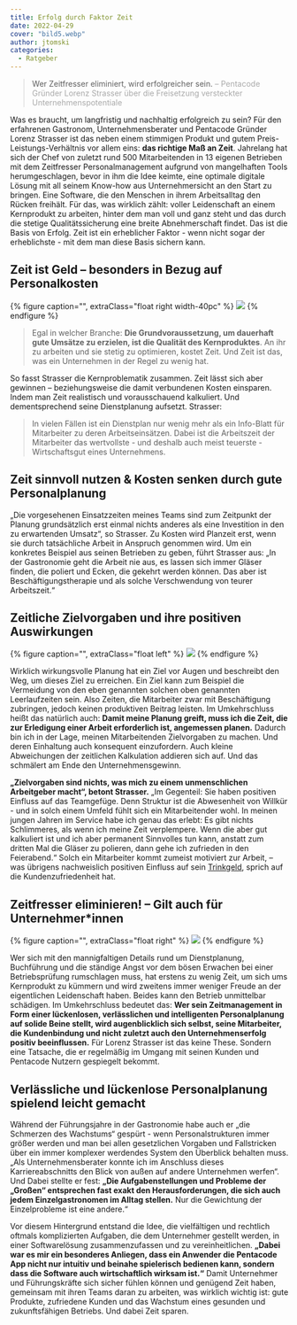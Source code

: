 ```yaml
---
title: Erfolg durch Faktor Zeit
date: 2022-04-29
cover: "bild5.webp"
author: jtomski
categories:
  - Ratgeber
---
```


> Wer Zeitfresser eliminiert, wird erfolgreicher sein.
> <span style="color: #aaa">– Pentacode Gründer Lorenz Strasser über die Freisetzung versteckter Unternehmenspotentiale</span>

Was es braucht, um langfristig und nachhaltig erfolgreich zu sein? Für den erfahrenen Gastronom, Unternehmensberater und
Pentacode Gründer Lorenz Strasser ist das neben einem stimmigen Produkt und gutem Preis-Leistungs-Verhältnis vor allem
eins: **das richtige Maß an Zeit**. Jahrelang hat sich der Chef von zuletzt rund 500 Mitarbeitenden in 13 eigenen Betrieben
mit dem Zeitfresser Personalmanagement aufgrund von mangelhaften Tools herumgeschlagen, bevor in ihm die Idee keimte,
eine optimale digitale Lösung mit all seinem Know-how aus Unternehmersicht an den Start zu bringen. Eine Software, die
den Menschen in ihrem Arbeitsalltag den Rücken freihält. Für das, was wirklich zählt: voller Leidenschaft an einem
Kernprodukt zu arbeiten, hinter dem man voll und ganz steht und das durch die stetige Qualitätssicherung eine breite
Abnehmerschaft findet. Das ist die Basis von Erfolg. Zeit ist ein erheblicher Faktor - wenn nicht sogar der
erheblichste - mit dem man diese Basis sichern kann.

## Zeit ist Geld – besonders in Bezug auf Personalkosten

{% figure caption="", extraClass="float right width-40pc" %}
<img src="bild2.webp" />
{% endfigure %}

> Egal in welcher Branche: **Die Grundvoraussetzung, um dauerhaft gute Umsätze zu erzielen, ist die Qualität des
> Kernproduktes**. An ihr zu arbeiten und sie stetig zu optimieren, kostet Zeit. Und Zeit ist das, was ein Unternehmen in
> der Regel zu wenig hat.

So fasst Strasser die Kernproblematik zusammen. Zeit lässt sich aber gewinnen – beziehungsweise
die damit verbundenen Kosten einsparen. Indem man Zeit realistisch und vorausschauend kalkuliert. Und dementsprechend
seine Dienstplanung aufsetzt. Strasser:

> In vielen Fällen ist ein Dienstplan nur wenig mehr als ein Info-Blatt für
> Mitarbeiter zu deren Arbeitseinsätzen. Dabei ist die Arbeitszeit der Mitarbeiter das wertvollste - und deshalb auch
> meist teuerste - Wirtschaftsgut eines Unternehmens.

## Zeit sinnvoll nutzen & Kosten senken durch gute Personalplanung

„Die vorgesehenen Einsatzzeiten meines Teams sind zum Zeitpunkt der Planung grundsätzlich erst einmal nichts anderes als eine Investition in den zu erwartenden Umsatz“, so Strasser. Zu Kosten wird Planzeit erst, wenn sie durch tatsächliche Arbeit in Anspruch genommen wird. Um ein konkretes Beispiel aus seinen Betrieben zu geben, führt Strasser aus: „In der Gastronomie geht die Arbeit nie aus, es lassen sich immer Gläser finden, die poliert und Ecken, die gekehrt werden können. Das aber ist Beschäftigungstherapie und als solche Verschwendung von teurer Arbeitszeit.“

## Zeitliche Zielvorgaben und ihre positiven Auswirkungen

{% figure caption="", extraClass="float left" %}
<img src="bild4.webp" />
{% endfigure %}

Wirklich wirkungsvolle Planung hat ein Ziel vor Augen und beschreibt den Weg, um dieses Ziel zu erreichen. Ein Ziel kann zum Beispiel die Vermeidung von den eben genannten solchen oben genannten Leerlaufzeiten sein. Also Zeiten, die Mitarbeiter zwar mit Beschäftigung zubringen, jedoch keinen produktiven Beitrag leisten. Im Umkehrschluss heißt das natürlich auch: **Damit meine Planung greift, muss ich die Zeit, die zur Erledigung einer Arbeit erforderlich ist, angemessen planen.** Dadurch bin ich in der Lage, meinen Mitarbeitenden Zielvorgaben zu machen. Und deren Einhaltung auch konsequent einzufordern. Auch kleine Abweichungen der zeitlichen Kalkulation addieren sich auf. Und das schmälert am Ende den Unternehmensgewinn.

**„Zielvorgaben sind nichts, was mich zu einem unmenschlichen Arbeitgeber macht“, betont Strasser.** „Im Gegenteil: Sie haben positiven Einfluss auf das Teamgefüge. Denn Struktur ist die Abwesenheit von Willkür - und in solch einem Umfeld fühlt sich ein Mitarbeitender wohl. In meinen jungen Jahren im Service habe ich genau das erlebt: Es gibt nichts Schlimmeres, als wenn ich meine Zeit verplempere. Wenn die aber gut kalkuliert ist und ich aber permanent Sinnvolles tun kann, anstatt zum dritten Mal die Gläser zu polieren, dann gehe ich zufrieden in den Feierabend.“ Solch ein Mitarbeiter kommt zumeist motiviert zur Arbeit, – was übrigens nachweislich positiven Einfluss auf sein [Trinkgeld](../trinkgeld_tips_1), sprich auf die Kundenzufriedenheit hat.

## Zeitfresser eliminieren! – Gilt auch für Unternehmer\*innen

{% figure caption="", extraClass="float right" %}
<img src="bild3.webp" />
{% endfigure %}

Wer sich mit den mannigfaltigen Details rund um Dienstplanung, Buchführung und die ständige Angst vor dem bösen Erwachen bei einer Betriebsprüfung rumschlagen muss, hat erstens zu wenig Zeit, um sich ums Kernprodukt zu kümmern und wird zweitens immer weniger Freude an der eigentlichen Leidenschaft haben. Beides kann den Betrieb unmittelbar schädigen. Im Umkehrschluss bedeutet das: **Wer sein Zeitmanagement in Form einer lückenlosen, verlässlichen und intelligenten Personalplanung auf solide Beine stellt, wird augenblicklich sich selbst, seine Mitarbeiter, die Kundenbindung und nicht zuletzt auch den Unternehmenserfolg positiv beeinflussen.** Für Lorenz Strasser ist das keine These. Sondern eine Tatsache, die er regelmäßig im Umgang mit seinen Kunden und Pentacode Nutzern gespiegelt bekommt.

## Verlässliche und lückenlose Personalplanung spielend leicht gemacht

Während der Führungsjahre in der Gastronomie habe auch er „die Schmerzen des Wachstums“ gespürt - wenn Personalstrukturen immer größer werden und man bei allen gesetzlichen Vorgaben und Fallstricken über ein immer komplexer werdendes System den Überblick behalten muss. „Als Unternehmensberater konnte ich im Anschluss dieses Karriereabschnitts den Blick von außen auf andere Unternehmen werfen“. Und Dabei stellte er fest: **„Die Aufgabenstellungen und Probleme der „Großen“ entsprechen fast exakt den Herausforderungen, die sich auch jedem Einzelgastronomen im Alltag stellen.** Nur die Gewichtung der Einzelprobleme ist eine andere.“

Vor diesem Hintergrund entstand die Idee, die vielfältigen und rechtlich oftmals komplizierten Aufgaben, die dem
Unternehmer gestellt werden, in einer Softwarelösung zusammenzufassen und zu vereinheitlichen. **„Dabei war es mir ein
besonderes Anliegen, dass ein Anwender die Pentacode App nicht nur intuitiv und beinahe spielerisch bedienen kann,
sondern dass die Software auch wirtschaftlich wirksam ist.“** Damit Unternehmer und Führungskräfte sich sicher fühlen
können und genügend Zeit haben, gemeinsam mit ihren Teams daran zu arbeiten, was wirklich wichtig ist: gute Produkte,
zufriedene Kunden und das Wachstum eines gesunden und zukunftsfähigen Betriebs. Und dabei Zeit sparen.
